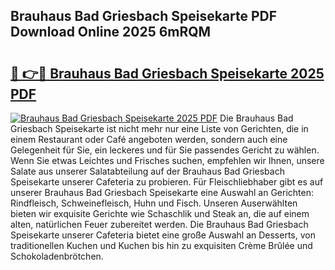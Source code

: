 ## Brauhaus Bad Griesbach Speisekarte PDF Download Online 2025 6mRQM

# <h2><a href="http://gceesce.nevu.top/?p=Brauhaus+Bad+Griesbach+Speisekarte">🔗 👉🔴 Brauhaus Bad Griesbach Speisekarte 2025 PDF</a></h2>

[![Brauhaus Bad Griesbach Speisekarte 2025 PDF](https://i.imgur.com/dBaPXMq.png)](http://gceesce.nevu.top/?p=Brauhaus+Bad+Griesbach+Speisekarte)
Die Brauhaus Bad Griesbach Speisekarte ist nicht mehr nur eine Liste von Gerichten, die in einem Restaurant oder Café angeboten werden, sondern auch eine Gelegenheit für Sie, ein leckeres und für Sie passendes Gericht zu wählen. Wenn Sie etwas Leichtes und Frisches suchen, empfehlen wir Ihnen, unsere Salate aus unserer Salatabteilung auf der Brauhaus Bad Griesbach Speisekarte unserer Cafeteria zu probieren. Für Fleischliebhaber gibt es auf unserer Brauhaus Bad Griesbach Speisekarte eine Auswahl an Gerichten: Rindfleisch, Schweinefleisch, Huhn und Fisch. Unseren Auserwählten bieten wir exquisite Gerichte wie Schaschlik und Steak an, die auf einem alten, natürlichen Feuer zubereitet werden. Die Brauhaus Bad Griesbach Speisekarte unserer Cafeteria bietet eine große Auswahl an Desserts, von traditionellen Kuchen und Kuchen bis hin zu exquisiten Crème Brûlée und Schokoladenbrötchen.
